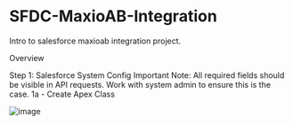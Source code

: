 # SFDC-MaxioAB-Integration
Intro to salesforce maxioab integration project.

Overview

Step 1: Salesforce System Config
  Important Note: All required fields should be visible in API requests. Work with system admin to ensure this is the case.
1a - Create Apex Class


  ![image](https://github.com/user-attachments/assets/c9fd78d8-820f-4d91-848e-236ea0786f37)
